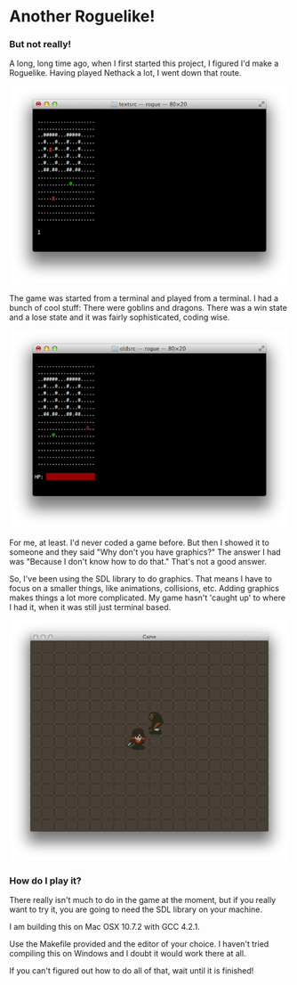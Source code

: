 Another Roguelike!
================

### But not really!

A long, long time ago, when I first started this project, I figured I'd make a Roguelike. Having played Nethack a lot, I went down that route.

![a sweet and simpler time](Graphics/1.png)

The game was started from a terminal and played from a terminal. I had a bunch of cool stuff: There were goblins and dragons. There was a win state and a lose state and it was fairly sophisticated, coding wise.

![now with 200% more red](Graphics/2.png)

For me, at least. I'd never coded a game before. But then I showed it to someone and they said "Why don't you have graphics?" The answer I had was "Because I don't know how to do that." That's not a good answer.

So, I've been using the SDL library to do graphics. That means I have to focus on a smaller things, like animations, collisions, etc. Adding graphics makes things a lot more complicated. My game hasn't 'caught up' to where I had it, when it was still just terminal based.

![did graphics even make it cooler?](Graphics/3.png)

### How do I play it?

There really isn't much to do in the game at the moment, but if you really want to try it, you are going to need the SDL library on your machine.

I am building this on Mac OSX 10.7.2 with GCC 4.2.1. 

Use the Makefile provided and the editor of your choice. I haven't tried compiling this on Windows and I doubt it would work there at all.

If you can't figured out how to do all of that, wait until it is finished!
